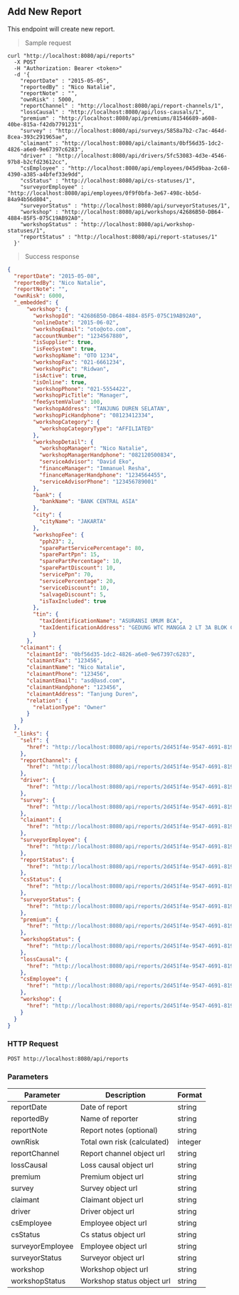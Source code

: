 ## Add New Report
This endpoint will create new report.

> Sample request

```shell
curl "http://localhost:8080/api/reports"
  -X POST
  -H "Authorization: Bearer <token>"
  -d '{
    "reportDate" : "2015-05-05",
    "reportedBy" : "Nico Natalie",
    "reportNote" : "",
    "ownRisk" : 5000,
    "reportChannel" : "http://localhost:8080/api/report-channels/1",
    "lossCausal" : "http://localhost:8080/api/loss-causals/1",
    "premium" : "http://localhost:8080/api/premiums/81546689-a608-40be-815a-f42db7791231",
    "survey" : "http://localhost:8080/api/surveys/5858a7b2-c7ac-464d-8cea-393c291965ae",
    "claimant" : "http://localhost:8080/api/claimants/0bf56d35-1dc2-4826-a6e0-9e67397c6283",
    "driver" : "http://localhost:8080/api/drivers/5fc53083-4d3e-4546-97b8-b2cfd23612cc",
    "csEmployee" : "http://localhost:8080/api/employees/045d9baa-2c68-4390-a385-a4bfef33e9dd",
    "csStatus" : "http://localhost:8080/api/cs-statuses/1",
    "surveyorEmployee" : "http://localhost:8080/api/employees/0f9f0bfa-3e67-498c-bb5d-84a94b56d804",
    "surveyorStatus" : "http://localhost:8080/api/surveyorStatuses/1",
    "workshop" : "http://localhost:8080/api/workshops/42686B50-DB64-4884-85F5-075C19AB92A0",
    "workshopStatus" : "http://localhost:8080/api/workshop-statuses/1",
    "reportStatus" : "http://localhost:8080/api/report-statuses/1"
  }'
```

> Success response

```json
{
  "reportDate": "2015-05-08",
  "reportedBy": "Nico Natalie",
  "reportNote": "",
  "ownRisk": 6000,
  "_embedded": {
      "workshop": {
        "workshopId": "42686B50-DB64-4884-85F5-075C19AB92A0",
        "onlineDate": "2015-06-02",
        "workshopEmail": "oto@oto.com",
        "accountNumber": "1234567880",
        "isSupplier": true,
        "isFeeSystem": true,
        "workshopName": "OTO 1234",
        "workshopFax": "021-6661234",
        "workshopPic": "Ridwan",
        "isActive": true,
        "isOnline": true,
        "workshopPhone": "021-5554422",
        "workshopPicTitle": "Manager",
        "feeSystemValue": 100,
        "workshopAddress": "TANJUNG DUREN SELATAN",
        "workshopPicHandphone": "08123412334",
        "workshopCategory": {
          "workshopCategoryType": "AFFILIATED"
        },
        "workshopDetail": {
          "workshopManager": "Nico Natalie",
          "workshopManagerHandphone": "082120500834",
          "serviceAdvisor": "David Eko",
          "financeManager": "Immanuel Resha",
          "financeManagerHandphone": "1234564455",
          "serviceAdvisorPhone": "123456789001"
        },
        "bank": {
          "bankName": "BANK CENTRAL ASIA"
        },
        "city": {
          "cityName": "JAKARTA"
        },
        "workshopFee": {
          "pph23": 2,
          "sparePartServicePercentage": 80,
          "sparePartPpn": 15,
          "sparePartPercentage": 10,
          "sparePartDiscount": 10,
          "servicePpn": 70,
          "servicePercentage": 20,
          "serviceDiscount": 10,
          "salvageDiscount": 5,
          "isTaxIncluded": true
        },
        "tin": {
          "taxIdentificationName": "ASURANSI UMUM BCA",
          "taxIdentificationAddress": "GEDUNG WTC MANGGA 2 LT 3A BLOK CL003"
        }
      },
    "claimant": {
      "claimantId": "0bf56d35-1dc2-4826-a6e0-9e67397c6283",
      "claimantFax": "123456",
      "claimantName": "Nico Natalie",
      "claimantPhone": "123456",
      "claimantEmail": "asd@asd.com",
      "claimantHandphone": "123456",
      "claimantAddress": "Tanjung Duren",
      "relation": {
        "relationType": "Owner"
      }
    }
  },
  "_links": {
    "self": {
      "href": "http://localhost:8080/api/reports/2d451f4e-9547-4691-8193-1eb32dc16e4a"
    },
    "reportChannel": {
      "href": "http://localhost:8080/api/reports/2d451f4e-9547-4691-8193-1eb32dc16e4a/reportChannel"
    },
    "driver": {
      "href": "http://localhost:8080/api/reports/2d451f4e-9547-4691-8193-1eb32dc16e4a/driver"
    },
    "survey": {
      "href": "http://localhost:8080/api/reports/2d451f4e-9547-4691-8193-1eb32dc16e4a/survey"
    },
    "claimant": {
      "href": "http://localhost:8080/api/reports/2d451f4e-9547-4691-8193-1eb32dc16e4a/claimant"
    },
    "surveyorEmployee": {
      "href": "http://localhost:8080/api/reports/2d451f4e-9547-4691-8193-1eb32dc16e4a/surveyorEmployee"
    },
    "reportStatus": {
      "href": "http://localhost:8080/api/reports/2d451f4e-9547-4691-8193-1eb32dc16e4a/reportStatus"
    },
    "csStatus": {
      "href": "http://localhost:8080/api/reports/2d451f4e-9547-4691-8193-1eb32dc16e4a/csStatus"
    },
    "surveyorStatus": {
      "href": "http://localhost:8080/api/reports/2d451f4e-9547-4691-8193-1eb32dc16e4a/surveyorStatus"
    },
    "premium": {
      "href": "http://localhost:8080/api/reports/2d451f4e-9547-4691-8193-1eb32dc16e4a/premium"
    },
    "workshopStatus": {
      "href": "http://localhost:8080/api/reports/2d451f4e-9547-4691-8193-1eb32dc16e4a/workshopStatus"
    },
    "lossCausal": {
      "href": "http://localhost:8080/api/reports/2d451f4e-9547-4691-8193-1eb32dc16e4a/lossCausal"
    },
    "csEmployee": {
      "href": "http://localhost:8080/api/reports/2d451f4e-9547-4691-8193-1eb32dc16e4a/csEmployee"
    },
    "workshop": {
      "href": "http://localhost:8080/api/reports/2d451f4e-9547-4691-8193-1eb32dc16e4a/workshop"
    }
  }
}
```

### HTTP Request

`POST http://localhost:8080/api/reports`

###  Parameters

Parameter | Description | Format
--------- | ----------- | ---------
reportDate | Date of report | string
reportedBy | Name of reporter | string
reportNote | Report notes (optional) | string
ownRisk | Total own risk (calculated) | integer
reportChannel | Report channel object url | string
lossCausal | Loss causal object url | string
premium | Premium object url | string
survey | Survey object url | string
claimant | Claimant object url | string
driver | Driver object url | string
csEmployee | Employee object url | string
csStatus | Cs status object url | string
surveyorEmployee | Employee object url | string
surveyorStatus | Surveyor object url | string
workshop | Workshop object url | string
workshopStatus | Workshop status object url | string